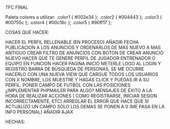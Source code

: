 TFC FINAL

Paleta colores a utilizar:
.color1 { #002e34 };
.color2 { #004443 };
.color3 { #00755c };
.color4 { #00c16c };
.color5 { #90ff17 };


COSAS QUE HACER:

HACER EL PERFIL RELLENABLE (EN PROCESO)
AÑADIR FECHA PUBLICACION A LOS ANUNCIOS Y ORDENARLOS DE MAS NUEVO A MAS ANTIGUO
CREAR FILTRO DE ANUNCIOS CON BOTON DE CREAR ANUNCIO NUEVO
HACER QUE TE GENERE PERFIL DE JUGADOR ENTRENADOR O EQUIPO EN FUNCION
HACER PAGINA INICIO
METERLE LOGO AL LOGIN Y REGISTRO
BARRA DE BÚSQUEDA DE PERSONAS, SE ME OCURRE HACERLO CON UNA NUEVA VIEW QUE CARGUE TODOS LOS USUARIOS CON X NOMBRE,
LOS MUESTRE Y HAGAS CLICK Y PUEDAS IR A SU PERFIL.
PONER CAMPO DE FUTBOL CON LAS POSICIONES
¿IMPLEMENTAR PHPMAILER PARA ALGO?
MENSAJES DE ÉXITO A LA HORA DE REALIZAR ACCIONES ( COMO REGISTRARSE, INICIAR SESION INCORRECTAMENTE, ETC)
ARREGLAR EL ERROR QUE HACE QUE SI ACTUALIZO UN CAMPO SOLO LOS DEMAS SE PONEN A 0 (ME PASA EN LA INFO PERSONAL)
AÑADIR AJAX




HECHAS:
